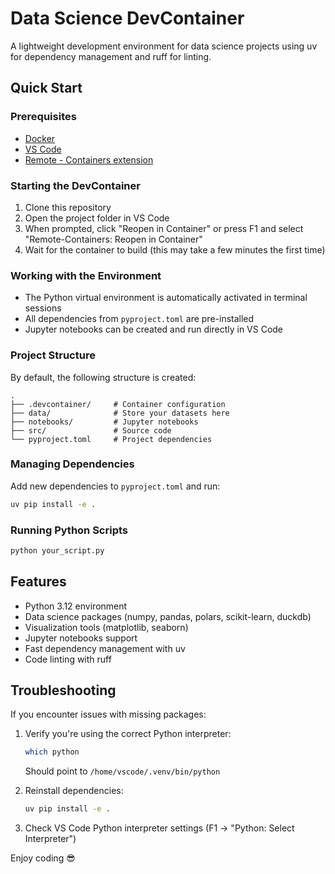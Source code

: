 # Data Science DevContainer

A lightweight development environment for data science projects using uv for dependency management and ruff for linting.

## Quick Start

### Prerequisites
- [Docker](https://www.docker.com/products/docker-desktop)
- [VS Code](https://code.visualstudio.com/)
- [Remote - Containers extension](https://marketplace.visualstudio.com/items?itemName=ms-vscode-remote.remote-containers)

### Starting the DevContainer

1. Clone this repository
2. Open the project folder in VS Code
3. When prompted, click "Reopen in Container" or press F1 and select "Remote-Containers: Reopen in Container"
4. Wait for the container to build (this may take a few minutes the first time)

### Working with the Environment

- The Python virtual environment is automatically activated in terminal sessions
- All dependencies from `pyproject.toml` are pre-installed
- Jupyter notebooks can be created and run directly in VS Code

### Project Structure

By default, the following structure is created:
```
.
├── .devcontainer/     # Container configuration
├── data/              # Store your datasets here
├── notebooks/         # Jupyter notebooks
├── src/               # Source code
└── pyproject.toml     # Project dependencies
```

### Managing Dependencies

Add new dependencies to `pyproject.toml` and run:

```bash
uv pip install -e .
```

### Running Python Scripts

```bash
python your_script.py
```

## Features

- Python 3.12 environment
- Data science packages (numpy, pandas, polars, scikit-learn, duckdb)
- Visualization tools (matplotlib, seaborn)
- Jupyter notebooks support
- Fast dependency management with uv
- Code linting with ruff

## Troubleshooting

If you encounter issues with missing packages:

1. Verify you're using the correct Python interpreter:
   ```bash
   which python
   ```
   Should point to `/home/vscode/.venv/bin/python`

2. Reinstall dependencies:
   ```bash
   uv pip install -e .
   ```

3. Check VS Code Python interpreter settings (F1 → "Python: Select Interpreter")



Enjoy coding 😎